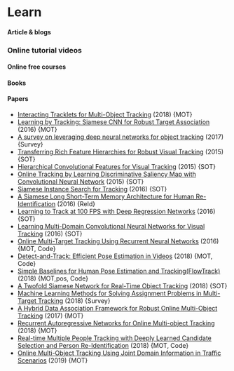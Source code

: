Learn
======================

#### Article & blogs


### Online tutorial videos

#### Online free courses


#### Books


#### Papers
- [Interacting Tracklets for Multi-Object Tracking](https://ieeexplore.ieee.org/document/8370670/) (2018) {MOT}
- [Learning by Tracking: Siamese CNN for Robust Target Association](https://ieeexplore.ieee.org/document/7789549) (2016) {MOT}
- [A survey on leveraging deep neural networks for object tracking](https://ieeexplore.ieee.org/document/8317904) (2017) {Survey}
- [Transferring Rich Feature Hierarchies for Robust Visual Tracking](https://arxiv.org/abs/1501.04587) (2015) {SOT}
- [Hierarchical Convolutional Features for Visual Tracking](https://ieeexplore.ieee.org/document/7410709) (2015) {SOT}
- [Online Tracking by Learning Discriminative Saliency Map with Convolutional Neural Network](https://arxiv.org/abs/1502.06796) (2015) {SOT}
- [Siamese Instance Search for Tracking](https://ieeexplore.ieee.org/document/7780527/) (2016) {SOT}
- [A Siamese Long Short-Term Memory Architecture for Human Re-Identification](https://arxiv.org/abs/1607.08381) (2016) {ReId}
- [Learning to Track at 100 FPS with Deep Regression Networks](https://link.springer.com/chapter/10.1007/978-3-319-46448-0_45) (2016) {SOT}
- [Learning Multi-Domain Convolutional Neural Networks for Visual Tracking](https://ieeexplore.ieee.org/document/7780834) (2016) {SOT}
- [Online Multi-Target Tracking Using Recurrent Neural Networks](https://arxiv.org/abs/1604.03635) (2016) {MOT, Code}
- [Detect-and-Track: Efficient Pose Estimation in Videos](https://arxiv.org/abs/1712.09184) (2018) {MOT, Code}
- [Simple Baselines for Human Pose Estimation and Tracking(FlowTrack)](https://link.springer.com/chapter/10.1007/978-3-030-01231-1_29) (2018) {MOT,pos, Code}
- [A Twofold Siamese Network for Real-Time Object Tracking](http://openaccess.thecvf.com/content_cvpr_2018/CameraReady/3980.pdf) (2018) {SOT}
- [Machine Learning Methods for Solving Assignment Problems in Multi-Target Tracking](https://arxiv.org/abs/1802.06897) (2018) {Survey}
- [A Hybrid Data Association Framework for Robust Online Multi-Object Tracking](https://ieeexplore.ieee.org/document/8016620) (2017) {MOT}
- [Recurrent Autoregressive Networks for Online Multi-object Tracking](https://ieeexplore.ieee.org/document/8354161) (2018) {MOT}
- [Real-time Multiple People Tracking with Deeply Learned Candidate Selection and Person Re-Identification](https://arxiv.org/abs/1809.04427) (2018) {MOT, Code}
- [Online Multi-Object Tracking Using Joint Domain Information in Traffic Scenarios](https://ieeexplore.ieee.org/document/8621602) (2019) {MOT}
